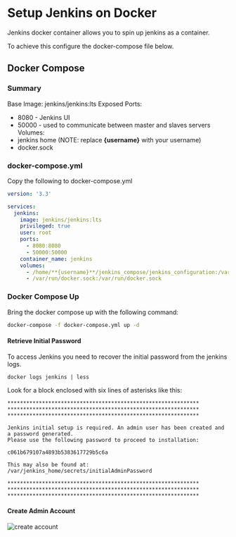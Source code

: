 # Setup Jenkins on Docker

Jenkins docker container allows you to spin up jenkins as a container.

To achieve this configure the docker-compose file below.

## Docker Compose

### Summary
Base Image: jenkins/jenkins:lts
Exposed Ports:
- 8080 - Jenkins UI
- 50000 - used to communicate between master and slaves servers
Volumes: 
- jenkins home (NOTE: replace **{username}** with your username)
- docker.sock

### docker-compose.yml

Copy the following to docker-compose.yml

```yml
version: '3.3'

services:
  jenkins:
    image: jenkins/jenkins:lts
    privileged: true
    user: root
    ports:
      - 8080:8080
      - 50000:50000
    container_name: jenkins
    volumes:
      - /home/**{username}**/jenkins_compose/jenkins_configuration:/var/jenkins_home
      - /var/run/docker.sock:/var/run/docker.sock
```

### Docker Compose Up

Bring the docker compose up with the following command:

```bash
docker-compose -f docker-compose.yml up -d
```

#### Retrieve Initial Password

To access Jenkins you need to recover the initial password from the jenkins logs.

```
docker logs jenkins | less
```

Look for a block enclosed with six lines of asterisks like this:

```
*************************************************************
*************************************************************
*************************************************************
 
Jenkins initial setup is required. An admin user has been created and a password generated.
Please use the following password to proceed to installation:
 
c061b679107a4893b5383617729b5c6a
 
This may also be found at: /var/jenkins_home/secrets/initialAdminPassword
 
*************************************************************
*************************************************************
*************************************************************
```

#### Create Admin Account


![create account](/jenkins/Jenkins_account.png)